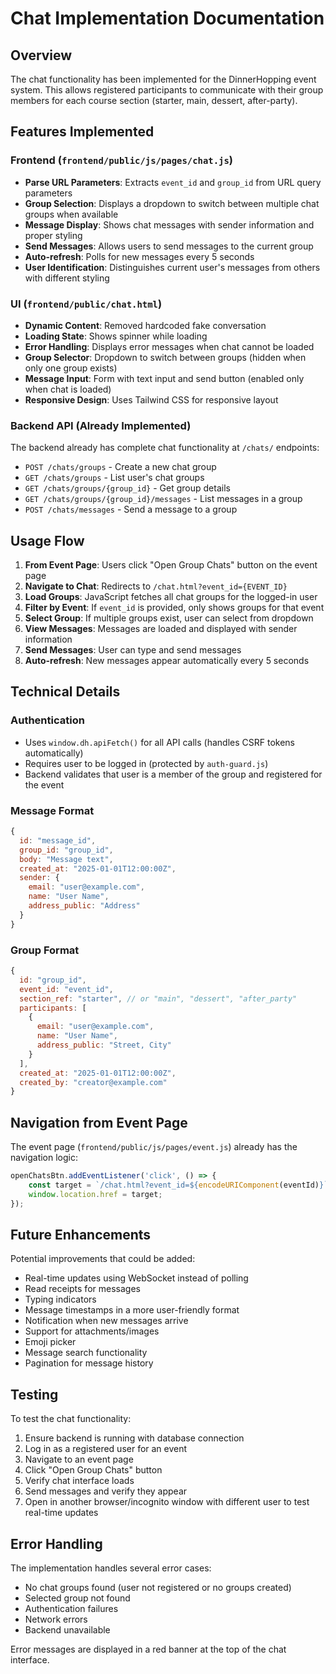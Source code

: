 # Chat Implementation Documentation

## Overview

The chat functionality has been implemented for the DinnerHopping event system. This allows registered participants to communicate with their group members for each course section (starter, main, dessert, after-party).

## Features Implemented

### Frontend (`frontend/public/js/pages/chat.js`)
- **Parse URL Parameters**: Extracts `event_id` and `group_id` from URL query parameters
- **Group Selection**: Displays a dropdown to switch between multiple chat groups when available
- **Message Display**: Shows chat messages with sender information and proper styling
- **Send Messages**: Allows users to send messages to the current group
- **Auto-refresh**: Polls for new messages every 5 seconds
- **User Identification**: Distinguishes current user's messages from others with different styling

### UI (`frontend/public/chat.html`)
- **Dynamic Content**: Removed hardcoded fake conversation
- **Loading State**: Shows spinner while loading
- **Error Handling**: Displays error messages when chat cannot be loaded
- **Group Selector**: Dropdown to switch between groups (hidden when only one group exists)
- **Message Input**: Form with text input and send button (enabled only when chat is loaded)
- **Responsive Design**: Uses Tailwind CSS for responsive layout

### Backend API (Already Implemented)
The backend already has complete chat functionality at `/chats/` endpoints:
- `POST /chats/groups` - Create a new chat group
- `GET /chats/groups` - List user's chat groups
- `GET /chats/groups/{group_id}` - Get group details
- `GET /chats/groups/{group_id}/messages` - List messages in a group
- `POST /chats/messages` - Send a message to a group

## Usage Flow

1. **From Event Page**: Users click "Open Group Chats" button on the event page
2. **Navigate to Chat**: Redirects to `/chat.html?event_id={EVENT_ID}`
3. **Load Groups**: JavaScript fetches all chat groups for the logged-in user
4. **Filter by Event**: If `event_id` is provided, only shows groups for that event
5. **Select Group**: If multiple groups exist, user can select from dropdown
6. **View Messages**: Messages are loaded and displayed with sender information
7. **Send Messages**: User can type and send messages
8. **Auto-refresh**: New messages appear automatically every 5 seconds

## Technical Details

### Authentication
- Uses `window.dh.apiFetch()` for all API calls (handles CSRF tokens automatically)
- Requires user to be logged in (protected by `auth-guard.js`)
- Backend validates that user is a member of the group and registered for the event

### Message Format
```javascript
{
  id: "message_id",
  group_id: "group_id",
  body: "Message text",
  created_at: "2025-01-01T12:00:00Z",
  sender: {
    email: "user@example.com",
    name: "User Name",
    address_public: "Address"
  }
}
```

### Group Format
```javascript
{
  id: "group_id",
  event_id: "event_id",
  section_ref: "starter", // or "main", "dessert", "after_party"
  participants: [
    {
      email: "user@example.com",
      name: "User Name",
      address_public: "Street, City"
    }
  ],
  created_at: "2025-01-01T12:00:00Z",
  created_by: "creator@example.com"
}
```

## Navigation from Event Page

The event page (`frontend/public/js/pages/event.js`) already has the navigation logic:

```javascript
openChatsBtn.addEventListener('click', () => {
    const target = `/chat.html?event_id=${encodeURIComponent(eventId)}`;
    window.location.href = target;
});
```

## Future Enhancements

Potential improvements that could be added:
- Real-time updates using WebSocket instead of polling
- Read receipts for messages
- Typing indicators
- Message timestamps in a more user-friendly format
- Notification when new messages arrive
- Support for attachments/images
- Emoji picker
- Message search functionality
- Pagination for message history

## Testing

To test the chat functionality:
1. Ensure backend is running with database connection
2. Log in as a registered user for an event
3. Navigate to an event page
4. Click "Open Group Chats" button
5. Verify chat interface loads
6. Send messages and verify they appear
7. Open in another browser/incognito window with different user to test real-time updates

## Error Handling

The implementation handles several error cases:
- No chat groups found (user not registered or no groups created)
- Selected group not found
- Authentication failures
- Network errors
- Backend unavailable

Error messages are displayed in a red banner at the top of the chat interface.

